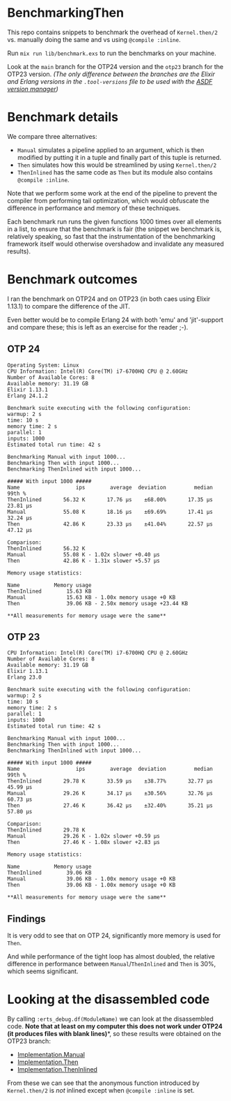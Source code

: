 # BenchmarkingThen

This repo contains snippets to benchmark the overhead of `Kernel.then/2` vs. manually doing the same and vs using `@compile :inline`.

Run `mix run lib/benchmark.exs` to run the benchmarks on your machine.

Look at the `main` branch for the OTP24 version and the `otp23` branch for the OTP23 version.
_(The only difference between the branches are the Elixir and Erlang versions in the `.tool-versions` file to be used with the [ASDF version manager](asdf-vm.com/))_

# Benchmark details

We compare three alternatives:

- `Manual` simulates a pipeline applied to an argument, which is then modified by putting it in a tuple and finally part of this tuple is returned.
- `Then` simulates how this would be streamlined by using `Kernel.then/2`
- `ThenInlined` has the same code as `Then` but its module also contains `@compile :inline`.

Note that we perform some work at the end of the pipeline to prevent the compiler from performing tail optimization, which would obfuscate the difference in performance and memory of these techniques.

Each benchmark run runs the given functions 1000 times over all elements in a list, to ensure that the benchmark is fair (the snippet we benchmark is, relatively speaking, so fast that the instrumentation of the benchmarking framework itself would otherwise overshadow and invalidate any measured results).

# Benchmark outcomes

I ran the benchmark on OTP24 and on OTP23 (in both caes using Elixir 1.13.1) to compare the difference of the JIT.

Even better would be to compile Erlang 24 with both 'emu' and 'jit'-support and compare these; this is left as an exercise for the reader ;-).

## OTP 24

```
Operating System: Linux
CPU Information: Intel(R) Core(TM) i7-6700HQ CPU @ 2.60GHz
Number of Available Cores: 8
Available memory: 31.19 GB
Elixir 1.13.1
Erlang 24.1.2

Benchmark suite executing with the following configuration:
warmup: 2 s
time: 10 s
memory time: 2 s
parallel: 1
inputs: 1000
Estimated total run time: 42 s

Benchmarking Manual with input 1000...
Benchmarking Then with input 1000...
Benchmarking ThenInlined with input 1000...

##### With input 1000 #####
Name                  ips        average  deviation         median         99th %
ThenInlined       56.32 K       17.76 μs    ±68.00%       17.35 μs       23.81 μs
Manual            55.08 K       18.16 μs    ±69.69%       17.41 μs       32.24 μs
Then              42.86 K       23.33 μs    ±41.04%       22.57 μs       47.12 μs

Comparison: 
ThenInlined       56.32 K
Manual            55.08 K - 1.02x slower +0.40 μs
Then              42.86 K - 1.31x slower +5.57 μs

Memory usage statistics:

Name           Memory usage
ThenInlined        15.63 KB
Manual             15.63 KB - 1.00x memory usage +0 KB
Then               39.06 KB - 2.50x memory usage +23.44 KB

**All measurements for memory usage were the same**
```

## OTP 23

```
CPU Information: Intel(R) Core(TM) i7-6700HQ CPU @ 2.60GHz
Number of Available Cores: 8
Available memory: 31.19 GB
Elixir 1.13.1
Erlang 23.0

Benchmark suite executing with the following configuration:
warmup: 2 s
time: 10 s
memory time: 2 s
parallel: 1
inputs: 1000
Estimated total run time: 42 s

Benchmarking Manual with input 1000...
Benchmarking Then with input 1000...
Benchmarking ThenInlined with input 1000...

##### With input 1000 #####
Name                  ips        average  deviation         median         99th %
ThenInlined       29.78 K       33.59 μs    ±38.77%       32.77 μs       45.99 μs
Manual            29.26 K       34.17 μs    ±30.56%       32.76 μs       60.73 μs
Then              27.46 K       36.42 μs    ±32.40%       35.21 μs       57.80 μs

Comparison: 
ThenInlined       29.78 K
Manual            29.26 K - 1.02x slower +0.59 μs
Then              27.46 K - 1.08x slower +2.83 μs

Memory usage statistics:

Name           Memory usage
ThenInlined        39.06 KB
Manual             39.06 KB - 1.00x memory usage +0 KB
Then               39.06 KB - 1.00x memory usage +0 KB

**All measurements for memory usage were the same**

```

## Findings

It is very odd to see that on OTP 24, significantly more memory is used for `Then`.

And while performance of the tight loop has almost doubled, the relative difference in performance between `Manual`/`ThenInlined` and `Then` is 30%, which seems significant.

# Looking at the disassembled code

By calling `:erts_debug.df(ModuleName)` we can look at the disassembled code.
**Note that at least on my computer this does not work under OTP24 (it produces files with blank lines)***, so these results were obtained on the OTP23 branch:

- [Implementation.Manual](https://github.com/Qqwy/elixir-test-benchmrking_then/blob/otp23/Elixir.Implementation.Manual.dis#L11-L17)
- [Implementation.Then](https://github.com/Qqwy/elixir-test-benchmrking_then/blob/otp23/Elixir.Implementation.Then.dis#L11-L16)
- [Implementation.ThenInlined](https://github.com/Qqwy/elixir-test-benchmrking_then/blob/otp23/Elixir.Implementation.ThenInlined.dis#L11-L17)

From these we can see that the anonymous function introduced by `Kernel.then/2` is _not_ inlined except when `@compile :inline` is set.


